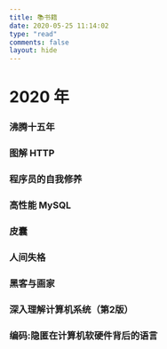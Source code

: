 ```yaml
---
title: 📚书籍
date: 2020-05-25 11:14:02
type: "read"
comments: false
layout: hide
---
```


# 2020 年

### 沸腾十五年

### 图解 HTTP

### 程序员的自我修养

### 高性能 MySQL

### 皮囊

### 人间失格

### 黑客与画家

### 深入理解计算机系统（第2版）

### 编码:隐匿在计算机软硬件背后的语言